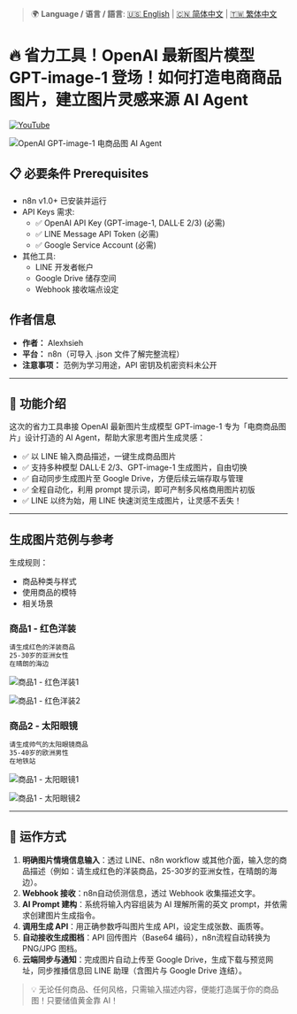 > 🌍 **Language / 语言 / 語言**: [🇺🇸 English](./readme-en.md) | [🇨🇳 简体中文](./readme-cn.md) | [🇹🇼 繁体中文](./readme.md)

# 🔥 省力工具！OpenAI 最新图片模型 GPT-image-1 登场！如何打造电商商品图片，建立图片灵感来源 AI Agent

[![YouTube](https://img.shields.io/badge/Watch%20on-YouTube-red?logo=youtube)](https://youtu.be/DCjv00f6lXI)

![OpenAI GPT-image-1 电商品图 AI Agent](https://github.com/qwedsazxc78/ai-automation-n8n/blob/main/n8n/19-image-generate-ai-agent/cover.png?raw=true)

## 📋 必要条件 Prerequisites

- n8n v1.0+ 已安装并运行
- API Keys 需求:
  - ✅ OpenAI API Key (GPT-image-1, DALL·E 2/3) (必需)
  - ✅ LINE Message API Token (必需)
  - ✅ Google Service Account (必需)
- 其他工具:
  - LINE 开发者帐户
  - Google Drive 储存空间
  - Webhook 接收端点设定

## 作者信息

* **作者：** Alexhsieh
* **平台：** n8n（可导入 .json 文件了解完整流程）
* **注意事项：** 范例为学习用途，API 密钥及机密资料未公开

---

## 📌 功能介绍

这次的省力工具串接 OpenAI 最新图片生成模型 GPT-image-1
专为「电商商品图片」设计打造的 AI Agent，帮助大家思考图片生成灵感：

* ✅ 以 LINE 输入商品描述，一键生成商品图片
* ✅ 支持多种模型 DALL·E 2/3、GPT-image-1 生成图片，自由切换
* ✅ 自动同步生成图片至 Google Drive，方便后续云端存取与管理
* ✅ 全程自动化，利用 prompt 提示词，即可产制多风格商用图片初版
* ✅ LINE 以终为始，用 LINE 快速浏览生成图片，让灵感不丢失！

---

## 生成图片范例与参考

生成规则：

* 商品种类与样式
* 使用商品的模特
* 相关场景

### 商品1 - 红色洋装

```bash
请生成红色的洋装商品
25-30岁的亚洲女性
在晴朗的海边
```

![商品1 - 红色洋装1](https://github.com/qwedsazxc78/ai-automation-n8n/blob/main/n8n/19-image-generate-ai-agent/Sample1-1.png?raw=true)

![商品1 - 红色洋装2](https://github.com/qwedsazxc78/ai-automation-n8n/blob/main/n8n/19-image-generate-ai-agent/Sample1-2.png?raw=true)

### 商品2 - 太阳眼镜

```bash
请生成帅气的太阳眼镜商品
35-40岁的欧洲男性
在地铁站
```

![商品1 - 太阳眼镜1](https://github.com/qwedsazxc78/ai-automation-n8n/blob/main/n8n/19-image-generate-ai-agent/Sample2-1.png?raw=true)

![商品1 - 太阳眼镜2](https://github.com/qwedsazxc78/ai-automation-n8n/blob/main/n8n/19-image-generate-ai-agent/Sample2-2.png?raw=true)

---

## 🔧 运作方式

1. **明确图片情境信息输入**：透过 LINE、n8n workflow 或其他介面，输入您的商品描述（例如：请生成红色的洋装商品，25-30岁的亚洲女性，在晴朗的海边）。
2. **Webhook 接收**：n8n自动侦测信息，透过 Webhook 收集描述文字。
3. **AI Prompt 建构**：系统将输入内容组装为 AI 理解所需的英文 prompt，并依需求创建图片生成指令。
4. **调用生成 API**：用正确参数呼叫图片生成 API，设定生成张数、画质等。
5. **自动接收生成图档**：API 回传图片（Base64 编码），n8n流程自动转换为 PNG/JPG 图档。
6. **云端同步与通知**：完成图片自动上传至 Google Drive，生成下载与预览网址，同步推播信息回 LINE 助理（含图片与 Google Drive 连结）。

> 💡 无论任何商品、任何风格，只需输入描述内容，便能打造属于你的商品图！只要储值黄金靠 AI！